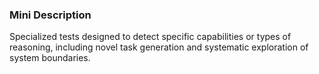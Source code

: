 ### Mini Description

Specialized tests designed to detect specific capabilities or types of reasoning, including novel task generation and systematic exploration of system boundaries.
